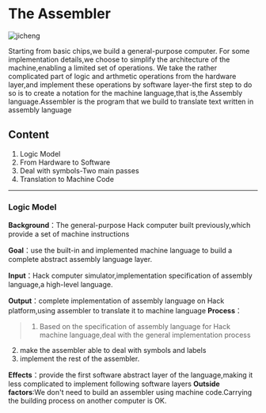 # The Assembler
![jicheng](/home/linusboyle/jicheng.jpg)


Starting from basic chips,we build a general-purpose computer. For some implementation details,we choose to simplify the architecture of the machine,enabling a limited set of operations. We take the rather complicated part of logic and arthmetic operations from the hardware layer,and implement these operations by software layer-the first step to do so is to create a notation for the machine language,that is,the Assembly language.Assembler is the program that we build to translate text written in assembly language

## Content
1. Logic Model
2. From Hardware to Software
3. Deal with symbols-Two main passes
4. Translation to Machine Code
---
### Logic Model
__Background__：The general-purpose Hack computer built previously,which provide a set of machine instructions

__Goal__：use the built-in and implemented machine language to build a complete abstract assembly language layer.

__Input__：Hack computer simulator,implementation specification of assembly language,a high-level language.

__Output__：complete implementation of assembly language on Hack platform,using assembler to translate it to machine language
__Process__：

>1. Based on the specification of assembly language for Hack machine language,deal with the general implementation process
2. make the assembler able to deal with symbols and labels
3. implement the rest of the assembler.

__Effects__：provide the first software abstract layer of the language,making it less complicated to implement following software layers
__Outside factors__:We don't need to build an assembler using machine code.Carrying the building process on another computer is OK.
